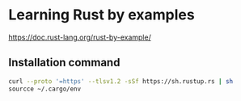 # Learning Rust by examples
https://doc.rust-lang.org/rust-by-example/

## Installation command
```bash
curl --proto '=https' --tlsv1.2 -sSf https://sh.rustup.rs | sh
sourcce ~/.cargo/env
```
